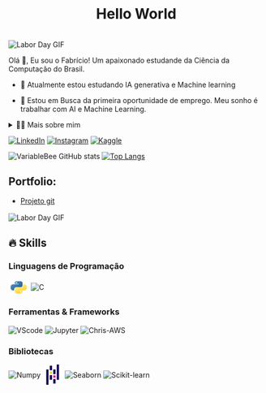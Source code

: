 <!--título-->
<div id="user-content-toc">
  <ul style="list-style-type: none; padding: 0; text-align: center;">
    <li>
      <h1 style="display: inline-block;">Hello World</h1>
    </li>
  </ul>
</div>
    
<!-- GIF -->
<p align="left">
  <img align="center" src="https://media1.tenor.com/m/SWg8Pi3TLSkAAAAC/pixel-art-computer.gif" alt="Labor Day GIF">
</p>

<!-- Presentation -->
<p>
  Olá 👋, Eu sou o Fabrício! Um apaixonado estudande da Ciência da Computação do Brasil.

  - 🌱 Atualmente estou estudando IA generativa e Machine learning

  - 🔭 Estou em Busca da primeira oportunidade de emprego. Meu sonho é trabalhar com AI e Machine Learning.
</p>

<!-- Dropdown -->
<details>
  <summary>👨‍💻 Mais sobre mim</summary>

  - 💬 Eu tenho 19 anos e atualmente moro no Brasil. Estou começando minha jornada nesta área fascinante, estudando e aplicando conceitos de IA e ML com ferramentas como TensorFlow, Keras e Scikit-Learn. Minha motivação é aprender continuamente e enfrentar novos desafios, sempre buscando expandir meu conhecimento e colaborar com outros entusiastas para criar soluções inovadoras.
    
  - ⚡ Gosto de ler, seja um bom livro ou manga, além de assistir animes, séries e jogar! Acredito que a busca pelo conhecimento nos permite além de compreender nosso mundo, também alcançar novos mundos. \o/
</details>

<!-- Links -->
[![LinkedIn](https://img.shields.io/badge/LinkedIn-0077B5?style=for-the-badge&logo=linkedin&logoColor=white)](www.linkedin.com/in/fabricioc-27ps)
[![Instagram](https://img.shields.io/badge/Instagram-E4405F?style=for-the-badge&logo=instagram&logoColor=white)](https://www.instagram.com/kawanzikka/)
[![Kaggle](https://img.shields.io/badge/Kaggle-20BEFF?style=for-the-badge&logo=Kaggle&logoColor=white)](https://www.kaggle.com/fabriciocau)

<!-- GithubStats -->
![VariableBee GitHub stats](https://github-readme-stats.vercel.app/api?username=fabriciocaua&show_icons=true&theme=radical)
[![Top Langs](https://github-readme-stats.vercel.app/api/top-langs/?username=fabriciocaua)](https://github.com/fabriciocaua/github-readme-stats)

<!-- Portfolio -->
## Portfolio:
- [Projeto git](https://github.com/VariableBee/VariableBee/assets/77739311/4e9f41af-6b57-49a7-b15a-74322e96b4d7)


<!-- GIF -->
<p align="left">
  <img align="center" src="https://github.com/VariableBee/VariableBee/assets/77739311/4e9f41af-6b57-49a7-b15a-74322e96b4d7" alt="Labor Day GIF">
</p>

## 🔥 Skills
<!-- Skills: Programming Languages -->
  <div style="flex-basis: 48%;">
    <h3>Linguagens de Programação</h3>
    <img align="center" alt="Python" height="30" width="40" src="https://raw.githubusercontent.com/devicons/devicon/master/icons/python/python-original.svg">
    <img align="center" alt="C" height="30" width="40" src="https://cdn.jsdelivr.net/gh/devicons/devicon/icons/c/c-original.svg">
  </div>
  
  <!-- Skills: Tools & Frameworks -->
  <div style="flex-basis: 48%;">
    <h3>Ferramentas & Frameworks</h3>
    <img align="center" alt="VScode" height="30" width="40" src="https://cdn.jsdelivr.net/gh/devicons/devicon/icons/vscode/vscode-original.svg">
    <img align="center" alt="Jupyter" height="30" width="40" src="https://cdn.jsdelivr.net/gh/devicons/devicon/icons/jupyter/jupyter-original.svg">
    <img align="center" alt="Chris-AWS" height="30" width="40" src="https://cdn.jsdelivr.net/gh/devicons/devicon/icons/git/git-original.svg">
  </div>
  
  <!-- Skills: Libraries -->
  <div style="flex-basis: 48%;">
    <h3>Bibliotecas</h3>
    <img align="center" alt="Numpy" height="30" width="40" src="https://cdn.jsdelivr.net/gh/devicons/devicon/icons/numpy/numpy-original.svg">
    <img align="center" alt="Pandas" src="https://raw.githubusercontent.com/devicons/devicon/2ae2a900d2f041da66e950e4d48052658d850630/icons/pandas/pandas-original.svg" alt="pandas" width="40" height="40"/>
    <img align="center" alt="Seaborn" src="https://seaborn.pydata.org/_images/logo-mark-lightbg.svg" alt="seaborn" width="40" height="40"/>
    <img align="center" alt="Scikit-learn" src="https://upload.wikimedia.org/wikipedia/commons/0/05/Scikit_learn_logo_small.svg" alt="scikit_learn" width="40" height="40"/>
  </div>








